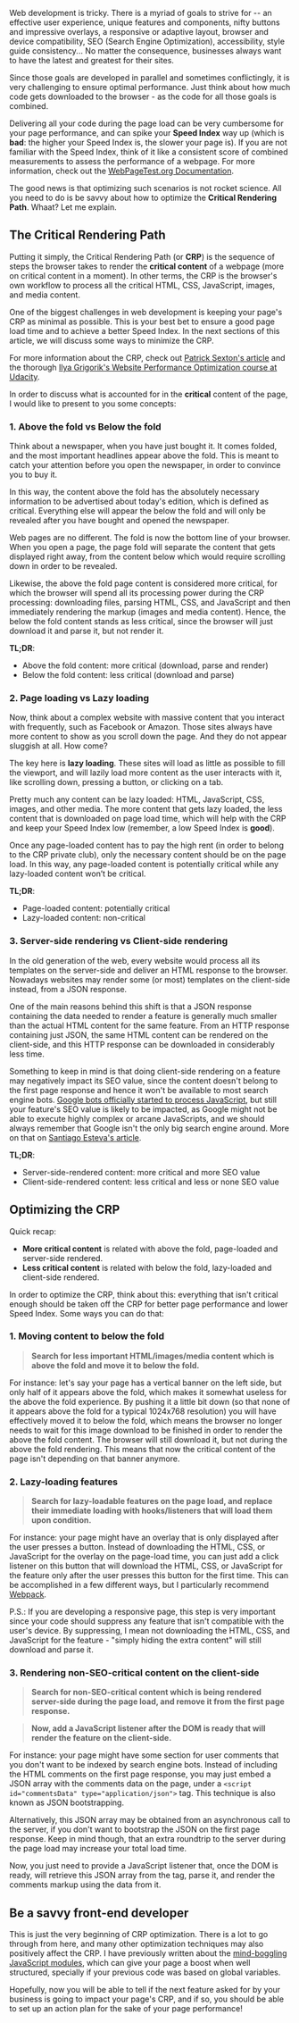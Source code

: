 Web development is tricky. There is a myriad of goals to strive for -- an effective user experience, unique features and components, nifty buttons and impressive overlays, a responsive or adaptive layout, browser and device compatibility, SEO (Search Engine Optimization), accessibility, style guide consistency... No matter the consequence, businesses always want to have the latest and greatest for their sites. 

Since those goals are developed in parallel and sometimes conflictingly, it is very challenging to ensure optimal performance. Just think about how much code gets downloaded to the browser - as the code for all those goals is combined.

Delivering all your code during the page load can be very cumbersome for your page performance, and can spike your **Speed Index** way up (which is **bad**: the higher your Speed Index is, the slower your page is). If you are not familiar with the Speed Index, think of it like a consistent score of combined measurements to assess the performance of a webpage. For more information, check out the [WebPageTest.org Documentation](https://sites.google.com/a/webpagetest.org/docs/using-webpagetest/metrics/speed-index).

The good news is that optimizing such scenarios is not rocket science. All you need to do is be savvy about how to optimize the **Critical Rendering Path**. Whaat? Let me explain.

## The Critical Rendering Path

Putting it simply, the Critical Rendering Path (or **CRP**) is the sequence of steps the browser takes to render the **critical content** of a webpage (more on critical content in a moment). In other terms, the CRP is the browser's own workflow to process all the critical HTML, CSS, JavaScript, images, and media content.

One of the biggest challenges in web development is keeping your page's CRP as minimal as possible. This is your best bet to ensure a good page load time and to achieve a better Speed Index. In the next sections of this article, we will discuss some ways to minimize the CRP.

For more information about the CRP, check out [Patrick Sexton's article](https://www.feedthebot.com/pagespeed/critical-render-path.html) and the thorough [Ilya Grigorik's Website Performance Optimization course at Udacity](https://www.udacity.com/course/website-performance-optimization--ud884).

In order to discuss what is accounted for in the **critical** content of the page, I would like to present to you some concepts:

### 1. Above the fold vs Below the fold

Think about a newspaper, when you have just bought it. It comes folded, and the most important headlines appear above the fold. This is meant to catch your attention before you open the newspaper, in order to convince you to buy it.

In this way, the content above the fold has the absolutely necessary information to be advertised about today's edition, which is defined as critical. Everything else will appear the below the fold and will only be revealed after you have bought and opened the newspaper.

Web pages are no different. The fold is now the bottom line of your browser. When you open a page, the page fold will separate the content that gets displayed right away, from the content below which would require scrolling down in order to be revealed.

Likewise, the above the fold page content is considered more critical, for which the browser will spend all its processing power during the CRP processing: downloading files, parsing HTML, CSS, and JavaScript and then immediately rendering the markup (images and media content). Hence, the below the fold content stands as less critical, since the browser will just download it and parse it, but not render it.

**TL;DR**:

  - Above the fold content: more critical (download, parse and render)
  - Below the fold content: less critical (download and parse)

### 2. Page loading vs Lazy loading

Now, think about a complex website with massive content that you interact with frequently, such as Facebook or Amazon. Those sites always have more content to show as you scroll down the page. And they do not appear sluggish at all. How come?

The key here is **lazy loading**. These sites will load as little as possible to fill the viewport, and will lazily load more content as the user interacts with it, like scrolling down, pressing a button, or clicking on a tab.

Pretty much any content can be lazy loaded: HTML, JavaScript, CSS, images, and other media. The more content that gets lazy loaded, the less content that is downloaded on page load time, which will help with the CRP and keep your Speed Index low (remember, a low Speed Index is **good**).

Once any page-loaded content has to pay the high rent (in order to belong to the CRP private club), only the necessary content should be on the page load. In this way, any page-loaded content is potentially critical while any lazy-loaded content won’t be critical.

**TL;DR**:

  - Page-loaded content: potentially critical
  - Lazy-loaded content: non-critical

### 3. Server-side rendering vs Client-side rendering

In the old generation of the web, every website would process all its templates on the server-side and deliver an HTML response to the browser. Nowadays websites may render some (or most) templates on the client-side instead, from a JSON response.

One of the main reasons behind this shift is that a JSON response containing the data needed to render a feature is generally much smaller than the actual HTML content for the same feature. From an HTTP response containing just JSON, the same HTML content can be rendered on the client-side, and this HTTP response can be downloaded in considerably less time.

Something to keep in mind is that doing client-side rendering on a feature may negatively impact its SEO value, since the content doesn't belong to the first page response and hence it won't be available to most search engine bots. [Google bots officially started to process JavaScript](http://googlewebmastercentral.blogspot.com/2014/05/understanding-web-pages-better.html),  but still your feature's SEO value is likely to be impacted, as  Google might not be able to execute highly complex or arcane JavaScripts, and we should always remember that Google isn't the only big search engine around. More on that on [Santiago Esteva's article](http://ng-learn.org/2014/05/SEO-Google-crawl-JavaScript).

**TL;DR**:

  - Server-side-rendered content: more critical and more SEO value
  - Client-side-rendered content: less critical and less or none SEO value

## Optimizing the CRP

Quick recap: 

- **More critical content** is related with above the fold, page-loaded and server-side rendered. 
- **Less critical content** is related with below the fold, lazy-loaded and client-side rendered. 

In order to optimize the CRP, think about this: everything that isn't critical enough should be taken off the CRP for better page performance and lower Speed Index. Some ways you can do that:

### 1. Moving content to below the fold

 > **Search for less important HTML/images/media content which is above the fold and move it to below the fold.**

For instance: let's say your page has a vertical banner on the left side, but only half of it appears above the fold, which makes it somewhat useless for the above the fold experience. By pushing it a little bit down (so that none of it appears above the fold for a typical 1024x768 resolution) you will have effectively moved it to below the fold, which means the browser no longer needs to wait for this image download to be finished in order to render the above the fold content. The browser will still download it, but not during the above the fold rendering. This means that now the critical content of the page isn't depending on that banner anymore.

### 2. Lazy-loading features

 > **Search for lazy-loadable features on the page load, and replace their immediate loading with hooks/listeners that will load them upon condition.**

For instance: your page might have an overlay that is only displayed after the user presses a button. Instead of downloading the HTML, CSS, or JavaScript for the overlay on the page-load time, you can just add a click listener on this button that will download the HTML, CSS, or JavaScript for the feature only after the user presses this button for the first time. This can be accomplished in a few different ways, but I particularly recommend [Webpack](http://webpack.github.io).

P.S.: If you are developing a responsive page, this step is very important since your code should suppress any feature that isn't compatible with the user's device. By suppressing, I mean not downloading the HTML, CSS, and JavaScript for the feature - "simply hiding the extra content" will still download and parse it.

### 3. Rendering non-SEO-critical content on the client-side

 > **Search for non-SEO-critical content which is being rendered server-side during the page load, and remove it from the first page response.**
 
 > **Now, add a JavaScript listener after the DOM is ready that will render the feature on the client-side.**

For instance: your page might have some section for user comments that you don't want to be indexed by search engine bots. Instead of including the HTML comments on the first page response, you may just embed a JSON array with the comments data on the page, under a ```<script id="commentsData" type="application/json">``` tag. This technique is also known as JSON bootstrapping.

Alternatively, this JSON array may be obtained from an asynchronous call to the server, if you don't want to bootstrap the JSON on the first page response. Keep in mind though, that an extra roundtrip to the server during the page load may increase your total load time.

Now, you just need to provide a JavaScript listener that, once the DOM is ready, will retrieve this JSON array from the tag, parse it, and render the comments markup using the data from it.

## Be a savvy front-end developer

This is just the very beginning of CRP optimization. There is a lot to go through from here, and many other optimization techniques may also positively affect the CRP. I have previously written about the [mind-boggling JavaScript modules](https://www.airpair.com/javascript/posts/the-mind-boggling-universe-of-javascript-modules), which can give your page a boost when well structured, specially if your previous code was based on global variables.

Hopefully, now you will be able to tell if the next feature asked for by your business is going to impact your page's CRP, and if so, you should be able to set up an action plan for the sake of your page performance!
